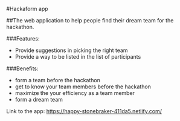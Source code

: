 #Hackaform app

##The web application to help people find their dream team for the hackathon.


###Features: 
- Provide suggestions in picking the right team
- Provide a way to be listed in the list of participants


###Benefits:
- form a team before the hackathon 
- get to know your team members before the hackathon
- maximize the your efficiency as a team member
- form a dream team
 

Link to the app: https://happy-stonebraker-411da5.netlify.com/

